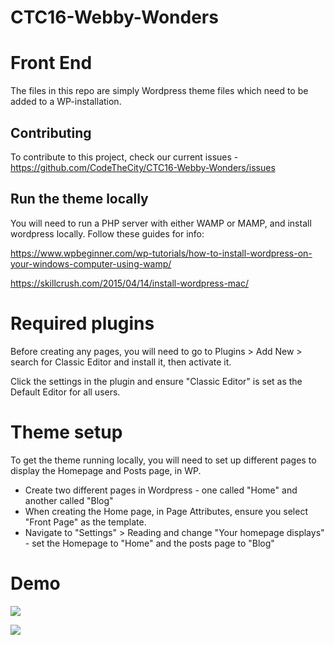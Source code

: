 # CTC16-Webby-Wonders

# Front End 

The files in this repo are simply Wordpress theme files which need to be added to a WP-installation.

## Contributing

To contribute to this project, check our current issues - https://github.com/CodeTheCity/CTC16-Webby-Wonders/issues

## Run the theme locally
You will need to run a PHP server with either WAMP or MAMP, and install wordpress locally.  Follow these guides for info:

https://www.wpbeginner.com/wp-tutorials/how-to-install-wordpress-on-your-windows-computer-using-wamp/

https://skillcrush.com/2015/04/14/install-wordpress-mac/

# Required plugins

Before creating any pages, you will need to go to Plugins > Add New > search for Classic Editor and install it, then activate it.

Click the settings in the plugin and ensure "Classic Editor" is set as the Default Editor for all users. 

# Theme setup
To get the theme running locally, you will need to set up different pages to display the Homepage and Posts page, in WP.

* Create two different pages in Wordpress - one called "Home" and another called "Blog"
* When creating the Home page, in Page Attributes, ensure you select "Front Page" as the template.
* Navigate to "Settings" > Reading and change "Your homepage displays" - set the Homepage to "Home" and the posts page to "Blog"

# Demo

![](https://i.imgur.com/nrJPaAw.gif)

![](https://i.imgur.com/Xw3Tn0M.png)


